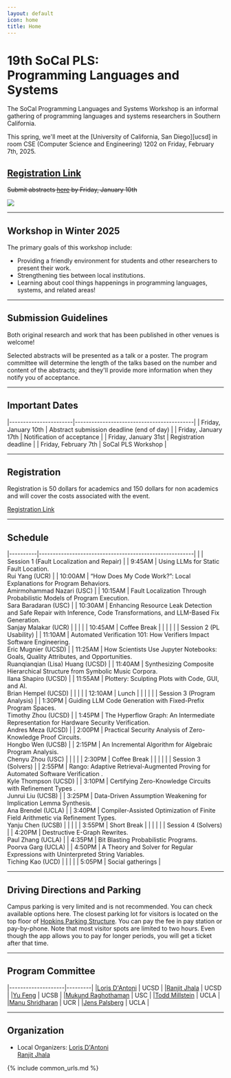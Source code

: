 ```yaml
---
layout: default
icon: home
title: Home
---
```


# 19th SoCal PLS: <br> Programming Languages and Systems

The SoCal Programming Languages and Systems Workshop is an informal gathering of
programming languages and systems researchers in Southern California.

This spring, we'll meet at the [University of California, San Diego][ucsd] in room CSE (Computer Science and Engineering) 1202 on
Friday, February 7th, 2025.

## [Registration Link](www.eventbrite.com/e/1146554438189) ##

<s> Submit abstracts [here](https://docs.google.com/forms/d/e/1FAIpQLSf2X31DYMV4r3mbJvN0dsblQHaJ_ljmBfgc8zFcVxRX2XX1bg/viewform?pli=1) by Friday, January 10th </s>

<img src="https://www.everydaycalifornia.com/cdn/shop/articles/unnamed_be0d7cf0-c8fc-4196-b3f3-2f8cc523de71.jpg?v=1664907751&width=1400">

---

## Workshop in Winter 2025

The primary goals of this workshop include:

* Providing a friendly environment for students and other researchers to present
  their work.
* Strengthening ties between local institutions.
* Learning about cool things happenings in programming languages, systems, and related areas!

---

## Submission Guidelines

Both original research and work that has been published in other venues is welcome!

Selected abstracts will be presented as a talk or a poster. The program
committee will determine the length of the talks based on the number and content
of the abstracts; and they'll provide more information when they notify you of
acceptance.

---

## Important Dates

|-----------------------|-------------------------------------------|
| Friday, January 10th  | Abstract submission deadline (end of day) |
| Friday, January 17th  | Notification of acceptance                |
| Friday, January 31st  | Registration deadline                     |
| Friday, February 7th  | SoCal PLS Workshop                        |

---

## Registration

Registration is 50 dollars for academics and 150 dollars for non academics and will cover the costs associated with the event.

[Registration Link](www.eventbrite.com/e/1146554438189)

---


## Schedule

|----------|--------------------------------------------------------|
|          | Session 1 (Fault Localization and Repair)               |
| 9:45AM   | Using LLMs for Static Fault Location. <br> Rui Yang (UCR) |
| 10:00AM  | “How Does My Code Work?”: Local Explanations for Program Behaviors. <br> Amirmohammad Nazari (USC)  |
| 10:15AM  | Fault Localization Through Probabilistic Models of Program Execution. <br> Sara Baradaran (USC) |
| 10:30AM  | Enhancing Resource Leak Detection and Safe Repair with Inference, Code Transformations, and LLM-Based Fix Generation. <br> Sanjay Malakar (UCR) |
|          |                                                        |
| 10:45AM  | Coffee Break |
|          |                                                        |
|          | Session 2 (PL Usability)               |
| 11:10AM  | Automated Verification 101: How Verifiers Impact Software Engineering. <br> Eric Mugnier (UCSD) |
| 11:25AM  | How Scientists Use Jupyter Notebooks: Goals, Quality Attributes, and Opportunities. <br> Ruanqianqian (Lisa) Huang (UCSD) |
| 11:40AM  | Synthesizing Composite Hierarchical Structure from Symbolic Music Corpora. <br> Ilana Shapiro (UCSD) |
| 11:55AM  | Plottery: Sculpting Plots with Code, GUI, and AI. <br> Brian Hempel (UCSD) |
|          |                                                        |
| 12:10AM  | Lunch                                                  |
|          |                                                        |
|          | Session 3 (Program Analysis)                                   |
| 1:30PM   | Guiding LLM Code Generation with Fixed-Prefix Program Spaces. <br> Timothy Zhou (UCSD) |
| 1:45PM   | The Hyperflow Graph: An Intermediate Representation for Hardware Security Verification. <br> Andres Meza (UCSD) |
| 2:00PM   | Practical Security Analysis of Zero-Knowledge Proof Circuits. <br> Hongbo Wen (UCSB) |
| 2:15PM   | An Incremental Algorithm for Algebraic Program Analysis. <br> Chenyu Zhou (USC) |
|          |                                                        |
| 2:30PM   | Coffee Break                                           |
|          |                                                        |
|          | Session 3 (Solvers)                              |
| 2:55PM   | Rango: Adaptive Retrieval-Augmented Proving for Automated Software Verification . <br> Kyle Thompson (UCSD) |
| 3:10PM   | Certifying Zero-Knowledge Circuits with Refinement Types . <br> Junrui Liu (UCSB) |
| 3:25PM   | Data-Driven Assumption Weakening for Implication Lemma Synthesis. <br> Ana Brendel (UCLA) |
| 3:40PM   | Compiler-Assisted Optimization of Finite Field Arithmetic via Refinement Types. <br> Yanju Chen (UCSB)  |
|          |                                                        |
| 3:55PM   | Short Break                                           |
|          |                                                        |
|          | Session 4 (Solvers)            |
| 4:20PM   | Destructive E-Graph Rewrites. <br> Paul Zhang (UCLA)  |
| 4:35PM   | Bit Blasting Probabilistic Programs. <br> Poorva Garg (UCLA) |
| 4:50PM   | A Theory and Solver for Regular Expressions with Uninterpreted String Variables. <br> Tiching Kao (UCD)  |
|          |                                     |
| 5:05PM   |  Social gatherings                  |


---

## Driving Directions and Parking

Campus parking is very limited and is not recommended. You can check available options here. The closest parking lot for visitors is located on the top floor of [Hopkins Parking Structure](https://www.google.com/maps/place/Hopkins+Parking/@32.8837791,-117.2419775,17z/data=!3m1!4b1!4m6!3m5!1s0x80dc06c1e6156103:0xc6690b999c002d97!8m2!3d32.8837791!4d-117.2394026!16s%2Fg%2F1jky0r__3?entry=tts). You can pay the fee in pay station or pay-by-phone. Note that most visitor spots are limited to two hours. Even though the app allows you to pay for longer periods, you will get a ticket after that time.



---

## Program Committee

|--------------------|---------|
|[Loris D'Antoni](https://cseweb.ucsd.edu/~ldantoni/)               | UCSD     |
|[Ranjit Jhala](https://ranjitjhala.github.io/) | UCSD  |
|[Yu Feng](https://fredfeng.github.io/) | UCSB  |
|[Mukund Raghothaman](https://r-mukund.github.io/) | USC |
|[Todd Millstein](http://web.cs.ucla.edu/~todd/) | UCLA  |
|[Manu Shridharan](https://manu.sridharan.net/) | UCR  |
|[Jens Palsberg](https://web.cs.ucla.edu/~palsberg/) | UCLA  |

---


## Organization

<!--* Mailing List: socal@lists.ucla.edu
  [(subscribe)](http://lists.ucla.edu/cgi-bin/mailman/listinfo/socal)
  -->  
* Local Organizers:
  [Loris D'Antoni](https://cseweb.ucsd.edu/~ldantoni/)  
[Ranjit Jhala](https://ranjitjhala.github.io/)  

{% include common_urls.md %}
